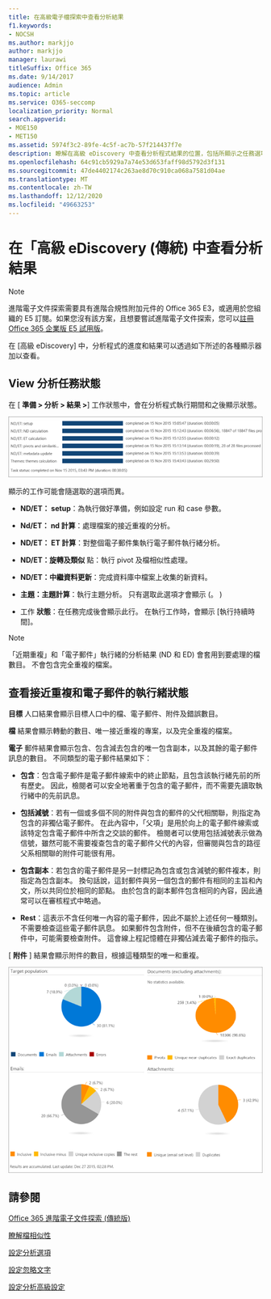 ```yaml
---
title: 在高級電子檔探索中查看分析結果
f1.keywords:
- NOCSH
ms.author: markjjo
author: markjjo
manager: laurawi
titleSuffix: Office 365
ms.date: 9/14/2017
audience: Admin
ms.topic: article
ms.service: O365-seccomp
localization_priority: Normal
search.appverid:
- MOE150
- MET150
ms.assetid: 5974f3c2-89fe-4c5f-ac7b-57f214437f7e
description: 瞭解在高級 eDiscovery 中查看分析程式結果的位置，包括所顯示之任務選項的定義。
ms.openlocfilehash: 64c91cb5929a7a74e53d653faff98d5792d3f131
ms.sourcegitcommit: 47de4402174c263ae8d70c910ca068a7581d04ae
ms.translationtype: MT
ms.contentlocale: zh-TW
ms.lasthandoff: 12/12/2020
ms.locfileid: "49663253"
---
```

# <a name="view-analyze-results-in-advanced-ediscovery-classic"></a>在「高級 eDiscovery (傳統) 中查看分析結果

> [!NOTE]
> 進階電子文件探索需要具有進階合規性附加元件的 Office 365 E3，或適用於您組織的 E5 訂閱。如果您沒有該方案，且想要嘗試進階電子文件探索，您可以[註冊 Office 365 企業版 E5 試用版](https://go.microsoft.com/fwlink/p/?LinkID=698279)。 
  
在 [高級 eDiscovery] 中，分析程式的進度和結果可以透過如下所述的各種顯示器加以查看。
  
## <a name="view-analyze-task-status"></a>View 分析任務狀態

在 [ **準備 \> 分析 \> 結果 \>**] 工作狀態中，會在分析程式執行期間和之後顯示狀態。 
  
![分析工作狀態](../media/d0372978-ce08-4f4e-a1fc-aa918ae44364.png)
  
顯示的工作可能會隨選取的選項而異。 
  
- **ND/ET： setup**：為執行做好準備，例如設定 run 和 case 參數。
    
- **Nd/ET： nd 計算**：處理檔案的接近重複的分析。
    
- **ND/ET： ET 計算**：對整個電子郵件集執行電子郵件執行緒分析。
    
- **ND/ET：旋轉及類似** 點：執行 pivot 及檔相似性處理。
    
- **ND/ET：中繼資料更新**：完成資料庫中檔案上收集的新資料。
    
- **主題：主題計算**：執行主題分析。 只有選取此選項才會顯示 (。 ) 
    
- 工作 **狀態**：在任務完成後會顯示此行。 在執行工作時，會顯示 [執行持續時間]。
    
> [!NOTE]
> 「近期重複」和「電子郵件」執行緒的分析結果 (ND 和 ED) 會套用到要處理的檔數目。 不會包含完全重複的檔案。 
  
## <a name="view-near-duplicates-and-email-threads-status"></a>查看接近重複和電子郵件的執行緒狀態

**目標** 人口結果會顯示目標人口中的檔、電子郵件、附件及錯誤數目。 
  
**檔** 結果會顯示轉動的數目、唯一接近重複的專案，以及完全重複的檔案。 
  
**電子** 郵件結果會顯示包含、包含減去包含的唯一包含副本，以及其餘的電子郵件訊息的數目。 不同類型的電子郵件結果如下： 
  
- **包含**：包含電子郵件是電子郵件線索中的終止節點，且包含該執行緒先前的所有歷史。 因此，檢閱者可以安全地著重于包含的電子郵件，而不需要先讀取執行緒中的先前訊息。 
    
- **包括減號**：若有一個或多個不同的附件與包含的郵件的父代相關聯，則指定為包含的非獨佔電子郵件。 在此內容中，「父項」是用於向上的電子郵件線索或該特定包含電子郵件中所含之交談的郵件。 檢閱者可以使用包括減號表示做為信號，雖然可能不需要複查包含的電子郵件父代的內容，但審閱與包含的路徑父系相關聯的附件可能很有用。 
    
- **包含副本**：若包含的電子郵件是另一封標記為包含或包含減號的郵件複本，則指定為包含副本。 換句話說，這封郵件與另一個包含的郵件有相同的主旨和內文，所以共同位於相同的節點。 由於包含的副本郵件包含相同的內容，因此通常可以在審核程式中略過。 
    
- **Rest**：這表示不含任何唯一內容的電子郵件，因此不屬於上述任何一種類別。 不需要檢查這些電子郵件訊息。 如果郵件包含附件，但不在後續包含的電子郵件中，可能需要檢查附件。 這會線上程記憶體在非獨佔減去電子郵件的指示。
    
[ **附件** ] 結果會顯示附件的數目，根據這種類型的唯一和重複。 
  
![近似重複項目和電子郵件執行緒](../media/54491303-0ee3-4739-b42e-d1ee486842fd.png)
  
## <a name="see-also"></a>請參閱

[Office 365 進階電子文件探索 (傳統版)](office-365-advanced-ediscovery.md)
  
[瞭解檔相似性](understand-document-similarity-in-advanced-ediscovery.md)
  
[設定分析選項](set-analyze-options-in-advanced-ediscovery.md)
  
[設定忽略文字](set-ignore-text-in-advanced-ediscovery.md)
  
[設定分析高級設定](view-analyze-results-in-advanced-ediscovery.md)


